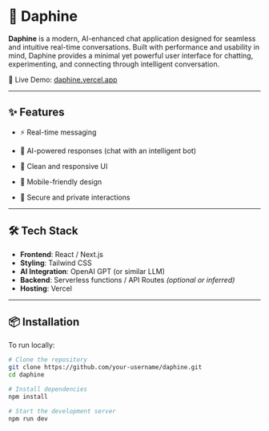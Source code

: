  # 💬 Daphine

**Daphine** is a modern, AI-enhanced chat application designed for seamless and intuitive real-time conversations. Built with performance and usability in mind, Daphine provides a minimal yet powerful user interface for chatting, experimenting, and connecting through intelligent conversation.

🔗 Live Demo: [daphine.vercel.app](https://daphine.vercel.app)

---

## ✨ Features

- ⚡ Real-time messaging
- 🧠 AI-powered responses (chat with an intelligent bot)
- 💬 Clean and responsive UI
 
- 📱 Mobile-friendly design
- 🔐 Secure and private interactions

---

## 🛠️ Tech Stack

- **Frontend**: React / Next.js
- **Styling**: Tailwind CSS
- **AI Integration**: OpenAI GPT (or similar LLM)
- **Backend**: Serverless functions / API Routes *(optional or inferred)*
- **Hosting**: Vercel

---

## 📦 Installation

To run locally:

```bash
# Clone the repository
git clone https://github.com/your-username/daphine.git
cd daphine

# Install dependencies
npm install

# Start the development server
npm run dev
